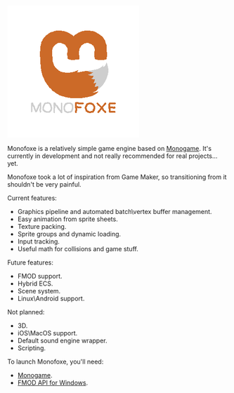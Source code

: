 ![logo](logo/logo_transparent.png)

Monofoxe is a relatively simple game engine based on [Monogame](http://monogame.net).
It's currently in development and not really recommended for real projects... yet.

Monofoxe took a lot of inspiration from Game Maker, so transitioning from it shouldn't be very painful.

Current features:

* Graphics pipeline and automated batch\vertex buffer management.
* Easy animation from sprite sheets.
* Texture packing.
* Sprite groups and dynamic loading.
* Input tracking.
* Useful math for collisions and game stuff.

Future features:

* FMOD support.
* Hybrid ECS.
* Scene system.
* Linux\Android support.

Not planned:

* 3D.
* iOS\MacOS support.
* Default sound engine wrapper.
* Scripting.

To launch Monofoxe, you'll need:

* [Monogame](http://monogame.net).
* [FMOD API for Windows](http://fmod.com).




